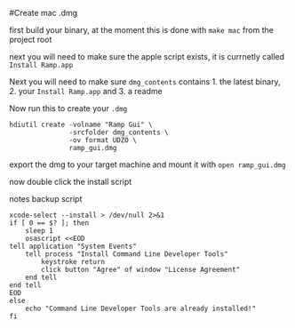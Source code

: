 #Create mac .dmg

first build your binary, at the moment this is done with `make mac` from the project root

next you will need to make sure the apple script exists, it is currnetly called `Install Ramp.app`

Next you will need to make sure `dmg_contents` contains 1. the latest binary, 2. your `Install Ramp.app` and 3. a readme 

Now run this to create your `.dmg`
```
hdiutil create -volname "Ramp Gui" \
               -srcfolder dmg_contents \
               -ov format UDZO \
               ramp_gui.dmg
```

export the dmg to your target machine and mount it with
`open ramp_gui.dmg`

now double click the install script


notes
backup script

```
xcode-select --install > /dev/null 2>&1
if [ 0 == $? ]; then
    sleep 1
    osascript <<EOD
tell application "System Events"
    tell process "Install Command Line Developer Tools"
        keystroke return
        click button "Agree" of window "License Agreement"
    end tell
end tell
EOD
else
    echo "Command Line Developer Tools are already installed!"
fi
```